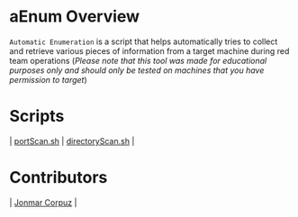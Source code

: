 # aEnum Overview

`Automatic Enumeration` is a script that helps automatically tries to collect and retrieve various pieces of information from a target machine during red team operations (*Please note that this tool was made for educational purposes only and should only be tested on machines that you have permission to target*)

# Scripts

| [portScan.sh](https://github.com/JonmarCorpuz/aEnum/blob/main/Scripts/1-portScan.sh) | [directoryScan.sh](https://github.com/JonmarCorpuz/aEnum/blob/main/Scripts/2-directoryScan.sh) |

# Contributors

| [Jonmar Corpuz](www.linkedin.com/in/jonmarcorpuz) |
